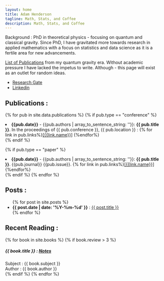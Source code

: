 ```yaml
---
layout: home
title: Adam Henderson
tagline: Math, Stats, and Coffee
description: Math, Stats, and Coffee
---
```


Background : PhD in theoretical physics - focusing on quantum and classical gravity. Since PhD, I have gravitated more towards research in applied mathematics with a focus on statistics and data science as it is a fertile area for new advancements. 

[List of Publications](http://inspirehep.net/author/profile/A.Henderson.1) from my quantum gravity era. Without academic pressure I have lacked the impetus to write. Although - this page will exist as an outlet for random ideas.

* [Research Gate](https://www.researchgate.net/profile/Adam_Henderson12)
* [Linkedin](https://www.linkedin.com/in/adam-henderson-b4887b29)

Publications :
-------------

{% for pub in site.data.publications %}
  {% if pub.type == "conference" %}
<li class="publication"><b>{{pub.date}}</b> - {{pub.authors | array_to_sentence_string: ''}}: <b>{{ pub.title }}</b>. In the proceedings of {{ pub.conference }}, {{ pub.location }} : {% for link in pub.links%}<a href="{{ link.link }}">[{{link.name}}]</a> {%endfor%}</li>
  {% endif %}

  {% if pub.type == "paper" %}
<li class="publication"><b>{{pub.date}}</b> - {{pub.authors | array_to_sentence_string: ''}}: <b>{{ pub.title }}</b>. {{pub.journal}} {{pub.issue}}. {% for link in pub.links%}<a href="{{ link.link }}">[{{link.name}}]</a> {%endfor%}</li>
  {% endif %}
{% endfor %}

Posts : 
--------------

<ul>
  {% for post in site.posts %}
  <li class="post"> <b>{{ post.date | date: '%Y-%m-%d' }}</b> : <a href="{{ post.url }}">{{ post.title }}</a></li>
  {% endfor %}
</ul>

Recent Reading :
---------------
{% for book in site.books %}
  {% if book.review > 3 %}
  <h5>{{ book.title }} : <a href="{{ book.url }}">Notes</a></h5>
  <p>Subject : {{ book.subject }}<br>
  Author : {{ book.author }}<br>
  {% endif %}
{% endfor %}

